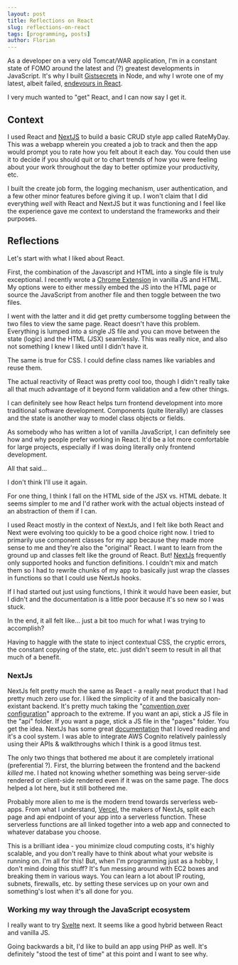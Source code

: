 ```yaml
---
layout: post
title: Reflections on React
slug: reflections-on-react
tags: [programming, posts]
author: Florian
---
```


As a developer on a very old Tomcat/WAR application, I'm in a constant state of FOMO around the latest and (?) greatest developments in JavaScript. It's why I built [Gistsecrets](https://floverfelt.org/posts/gist-secrets-reflections) in Node, and why I wrote one of my latest, albeit failed, [endevours in React](https://github.com/floverfelt/floverfelt.github.io/issues/19).

I very much wanted to "get" React, and I can now say I get it. 

## Context

I used React and [NextJS](https://nextjs.org/) to build a basic CRUD style app called RateMyDay. This was a webapp wherein you created a job to track and then the app would prompt you to rate how you felt about it each day. You could then use it to decide if you should quit or to chart trends of how you were feeling about your work throughout the day to better optimize your productivity, etc.

I built the create job form, the logging mechanism, user authentication, and a few other minor features before giving it up. I won't claim that I did everything *well* with React and NextJS but it was functioning and I feel like the experience gave me context to understand the frameworks and their purposes.

## Reflections

Let's start with what I liked about React.

First, the combination of the Javascript and HTML into a single file is truly exceptional. I recently wrote a [Chrome Extension](https://github.com/floverfelt/floverfelt.github.io/issues/23) in vanilla JS and HTML. My options were to either messily embed the JS into the HTML page  or source the JavaScript from another file and then toggle between the two files.

I went with the latter and it did get pretty cumbersome toggling between the two files to view the same page. React doesn't have this problem. Everything is lumped into a single JS file and you can move between the state (logic) and the HTML (JSX) seamlessly. This was really nice, and also not something I knew I liked until I didn't have it.

The same is true for CSS. I could define class names like variables and reuse them.

The actual reactivity of React was pretty cool too, though I didn't really take all that much advantage of it beyond form validation and a few other things.

I can definitely see how React helps turn frontend development into more traditional software development. Components (quite literally) are classes and the state is another way to model class objects or fields.

As somebody who has written a lot of vanilla JavaScript, I can definitely see how and why people prefer working in React. It'd be a lot more comfortable for large projects, especially if I was doing literally only frontend development.

All that said...

I don't think I'll use it again. 

For one thing, I think I fall on the HTML side of the JSX vs. HTML debate. It seems simpler to me and I'd rather work with the actual objects instead of an abstraction of them if I can.

I used React mostly in the context of NextJs, and I felt like both React and Next were evolving too quickly to be a good choice right now. I tried to primarily use component classes for my app because they made more sense to me and they're also the "original" React. I want to learn from the ground up and classes felt like the ground of React. But! [NextJs](https://nextjs.org/) frequently only supported hooks and function definitions. I couldn't mix and match them so I had to rewrite chunks of my app to basically just wrap the classes in functions so that I could use NextJs hooks.

If I had started out just using functions, I think it would have been easier, but I didn't and the documentation is a little poor because it's so new so I was stuck.

In the end, it all felt like... just a bit too much for what I was trying to accomplish?

Having to haggle with the state to inject contextual CSS, the cryptic errors, the constant copying of the state, etc. just didn't seem to result in all that much of a benefit.

### NextJs

NextJs felt pretty much the same as React - a really neat product that I had pretty much zero use for. I liked the simplicity of it and the basically non-existant backend. It's pretty much taking the "[convention over configuration](https://en.wikipedia.org/wiki/Convention_over_configuration)" approach to the extreme. If you want an api, stick a JS file in the "api" folder. If you want a page, stick a JS file in the "pages" folder. You get the idea. NextJs has some great [documentation](https://nextjs.org/docs) that I loved reading and it's a cool system. I was able to integrate AWS Cognito relatively painlessly using their APIs & walkthroughs which I think is a good litmus test.

The only two things that bothered me about it are completely irrational (preferential ?). First, the blurring between the frontend and the backend *killed* me. I hated not knowing whether something was being server-side rendered or client-side rendered even if it was on the same page. The docs helped a lot here, but it still bothered me.

Probably more alien to me is the modern trend towards serverless web-apps. From what I understand, [Vercel](https://vercel.com/), the makers of NextJs, split each page and api endpoint of your app into a serverless function. These serverless functions are all linked together into a web app and connected to whatever database you choose. 

This is a brilliant idea - you minimize cloud computing costs, it's highly scalable, and you don't really have to think about what your website is running on. I'm all for this! But, when I'm programming just as a hobby, I don't mind doing this stuff? It's fun messing around with EC2 boxes and breaking them in various ways. You can learn a lot about IP routing, subnets, firewalls, etc. by setting these services up on your own and something's lost when it's all done for you.

### Working my way through the JavaScript ecosystem

I really want to try [Svelte](https://svelte.dev/) next. It seems like a good hybrid between React and vanilla JS.

Going backwards a bit, I'd like to build an app using PHP as well. It's definitely "stood the test of time" at this point and I want to see why.


